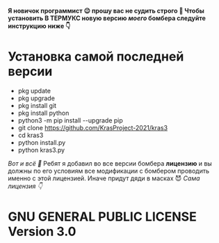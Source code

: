 <strong>Я новичок программист 😉 прошу вас не судить строго 🙏
Чтобы установить В ТЕРМУКС новую версию <i>моего</i> бомбера следуйте инструкцию ниже 👇
</strong>

# Установка самой последней версии
- pkg update
- pkg upgrade
- pkg install git
- pkg install python
- python3 -m pip install --upgrade pip
- git clone https://github.com/KrasProject-2021/kras3
- cd kras3
- python install.py
- python kras3.py

<em>
Вот и всё 🙂
</em>
Ребят я добавил во все версии бомбера <strong>лицензию</strong> и вы должны по его условиям все модификации с бомбером проводить именно с этой лицензией. Иначе придут дяди в масках 😈
<em>Сама лицензия 👇</em>

<h1>GNU GENERAL PUBLIC LICENSE Version 3.0</h1>
